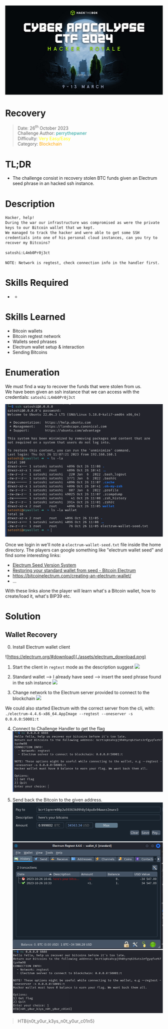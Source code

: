 ![img](./assets/CA_banner.jpg)

# Recovery

> Date: 26<sup>th</sup> October 2023 \
Challenge Author: <font color=#1E9F9A>perrythepwner</font> \
Difficulty: <font color=yellow>Very Easy/Easy</font> \
Category: <font color=orange> Blockchain</font>

# TL;DR

- The challenge consist in recovery stolen BTC funds given an Electrum seed phrase in an hacked ssh instance.

# Description

```
Hacker, help!
During the war our infrastructure was compromised as were the private keys to our Bitcoin wallet that we kept.
We managed to track the hacker and were able to get some SSH credentials into one of his personal cloud instances, can you try to recover my Bitcoins?

satoshi:L4mb0Pr0j3ct

NOTE: Network is regtest, check connection info in the handler first.
```

# Skills Required

-  -

# Skills Learned

- Bitcoin wallets
- Bitcoin regtest network
- Wallets seed phrases
- Electrum wallet setup & interaction
- Sending Bitcoins

# Enumeration

We must find a way to recover the funds that were stolen from us.  
We have been given an ssh instance that we can access with the credentials:
`satoshi:L4mb0Pr0j3ct`

![SSH access](./assets/ssh_access.png)

Once we login in we'll note a `electrum-wallet-seed.txt` file inside the home directory.
The players can google something like "electrum wallet seed" and find some interesting links:
- [Electrum Seed Version System](https://electrum.readthedocs.io/en/latest/seedphrase.html)
- [Restoring your standard wallet from seed - Bitcoin Electrum](https://bitcoinelectrum.com/restoring-your-standard-wallet-from-seed/)
- https://bitcoinelectrum.com/creating-an-electrum-wallet/
- ...

With these links alone the player will learn what's a Bitcoin wallet, how to create/load it, what's BIP39 etc.

# Solution

## Wallet Recovery

0) Install Electrum wallet client

![https://electrum.org/#download](./assets/electrum_download.png)

1) Start the client in `regtest` mode as the description suggest
![](electrum_newwallet.png)
2) Standard wallet --> I already have seed --> insert the seed phrase found in the ssh instance
![](electrum_importseed.png)

3) Change network to the Electrum server provided to connect to the blockchain
![](electrum_server.png)

We could also started Electrum with the correct server from the cli, with:
 `./electrum-4.4.6-x86_64.AppImage --regtest --oneserver -s 0.0.0.0:50001:t`

4) Connect to Challenge Handler to get the flag
![](./assets/challenge_handler.png)

5) Send back the Bitcoin to the given address.
![](./assets/sending_btc_back.png)
![](./assets/btc_sent.png)
![](./assets/flag.png)

> HTB{n0t_y0ur_k3ys_n0t_y0ur_c01n5}
